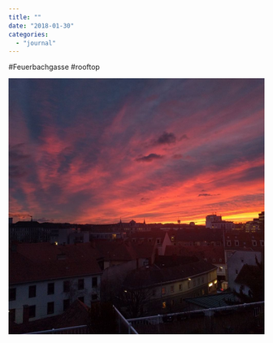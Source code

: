 ```yaml
---
title: ""
date: "2018-01-30"
categories: 
  - "journal"
---
```


#Feuerbachgasse #rooftop

![](images/f2fef377b6.jpg)
